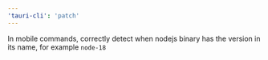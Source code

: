 ```yaml
---
'tauri-cli': 'patch'
---
```


In mobile commands, correctly detect when nodejs binary has the version in its name, for example `node-18`
